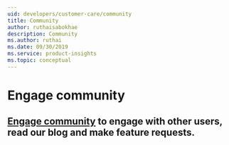 ```yaml
---
uid: developers/customer-care/community
title: Community 
author: ruthaisabokhae
description: Community 
ms.author: ruthai
ms.date: 09/30/2019
ms.service: product-insights
ms.topic: conceptual
---
```


# Engage community 

## [Engage community](https://community.dynamics.com/365/product-insights/) to engage with other users, read our blog and make feature requests.
